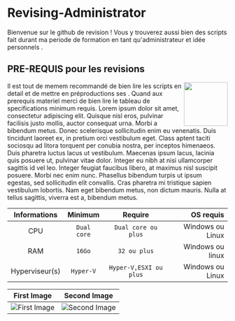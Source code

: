 # Revising-Administrator
Bienvenue sur le github de revision ! Vous y trouverez aussi bien des scripts fait durant ma periode de formation en tant qu'administrateur et idée personnels .

## PRE-REQUIS pour les revisions

<img align="right" width="100" height="100" src="https://media.tenor.com/images/6a136e1c2d7b30298a5b657348097a60/tenor.gif">
Il est tout de memem recommandé de bien lire les scripts en detail et de mettre en préproductions ses .
Quand aux prerequis materiel merci de bien lire le tableau de specifications minimum requis.
Lorem ipsum dolor sit amet, consectetur adipiscing elit. Quisque nisl eros, 
pulvinar facilisis justo mollis, auctor consequat urna. Morbi a bibendum metus. 
Donec scelerisque sollicitudin enim eu venenatis. Duis tincidunt laoreet ex, 
in pretium orci vestibulum eget. Class aptent taciti sociosqu ad litora torquent
per conubia nostra, per inceptos himenaeos. Duis pharetra luctus lacus ut 
vestibulum. Maecenas ipsum lacus, lacinia quis posuere ut, pulvinar vitae dolor.
Integer eu nibh at nisi ullamcorper sagittis id vel leo. Integer feugiat 
faucibus libero, at maximus nisl suscipit posuere. Morbi nec enim nunc. 
Phasellus bibendum turpis ut ipsum egestas, sed sollicitudin elit convallis. 
Cras pharetra mi tristique sapien vestibulum lobortis. Nam eget bibendum metus, 
non dictum mauris. Nulla at tellus sagittis, viverra est a, bibendum metus.


|   Informations |   Minimum |   Require |   OS requis    |
|:-:    |:-:    |:-:    |--:    |
|   CPU   |   ```Dual core``` |   ```Dual core ou plus``` |   Windows ou Linux  |
|   RAM  |   ```16Go``` |   ```32 ou plus``` |   Windows ou linux  |
|   Hyperviseur(s)   |   ```Hyper-V``` |   ```Hyper-V,ESXI ou plus``` |   Windows ou Linux  |

First Image|Second Image|
|:-:|:-:|
|![First Image](https://images.pexels.com/photos/585759/pexels-photo-585759.jpeg?h=750&w=1260)|![Second Image](https://images.pexels.com/photos/1335115/pexels-photo-1335115.jpeg?h=750&w=1260)|
